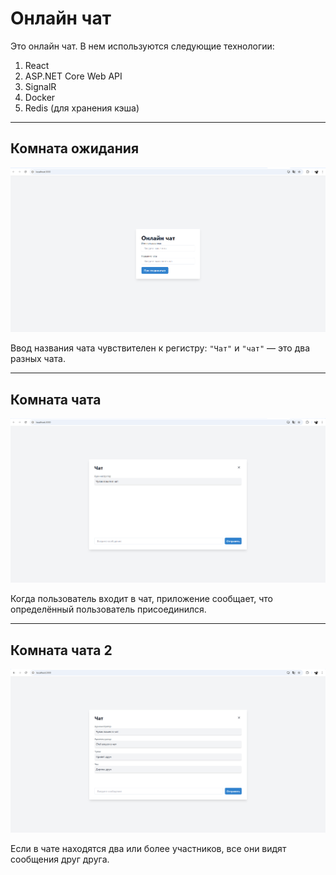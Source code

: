 # Онлайн чат

Это онлайн чат. В нем используются следующие технологии:

1. React  
2. ASP.NET Core Web API  
3. SignalR  
4. Docker  
5. Redis (для хранения кэша)

---

## Комната ожидания
![Комната ожидания](https://github.com/qazxvn/Chat/blob/main/Backend/Chat/Chat/images/%D0%9A%D0%BE%D0%BC%D0%BD%D0%B0%D1%82%D0%B0%20%D0%BE%D0%B6%D0%B8%D0%B4%D0%B0%D0%BD%D0%B8%D1%8F.PNG?raw=true)

Ввод названия чата чувствителен к регистру: `"Чат"` и `"чат"` — это два разных чата.

---

## Комната чата
![Комната чата](https://github.com/qazxvn/Chat/blob/main/Backend/Chat/Chat/images/%D0%A7%D0%B0%D1%82.PNG?raw=true)

Когда пользователь входит в чат, приложение сообщает, что определённый пользователь присоединился.

---

## Комната чата 2
![Комната чата 2](https://github.com/qazxvn/Chat/blob/main/Backend/Chat/Chat/images/%D0%A7%D0%B0%D1%822.PNG?raw=true)

Если в чате находятся два или более участников, все они видят сообщения друг друга.
